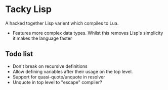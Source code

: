 # Tacky Lisp
A hacked together Lisp varient which compiles to Lua.

 - Features more complex data types. Whilst this removes Lisp's simplicity it
   makes the language faster

## Todo list
 - Don't break on recursive definitions
 - Allow defining variables after their usage on the top level.
 - Support for quasi-quote/unquote in resolver
 - Unquote in top level to "escape" compiler?
